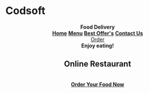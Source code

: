 # Codsoft
<!DOCTYPE html>
<html lang="en">
<head>
    <link rel="preconnect" href="https://fonts.googleapis.com">
    <link rel="preconnect" href="https://fonts.gstatic.com" crossorigin>
    <link href="https://fonts.googleapis.com/css2?family=Teko&display=swap" rel="stylesheet">
    <meta charset="UTF-8">
    <meta http-equiv="X-UA-Compatible" content="IE=edge">
    <meta name="viewport" content="width=device-width, initial-scale=1.0">
    <title>Landing Page</title>
    <link rel="stylesheet" type="text/css" href="style.css">
</head>
<body>
    <header>
        <nav>
            <div class="logo">
                <b>Food Delivery</b>
            </div>
            <div class="Menu">
                <a href="#"><b>Home</b></a>
                <a href="#"><b>Menu</b></a>
                <a href="#"><b>Best Offer's</b></a>
                <a href="#"><b>Contact Us</b></a>
            </div>
            <div class="Order">
                <a href="#">Order</a>
            </div>
        </nav>
        <section class="h-txt">
            <span><b>Enjoy eating!</b></span>
            <h1><b>Online Restaurant</b></h1>
            <br>
            <a href="#"><b>Order Your Food Now</b></a>
        </section>
    </header>
</body>
</html>
